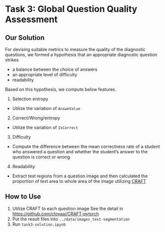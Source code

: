 # Task 3: Global Question Quality Assessment

## Our Solution
For devising suitable metrics to measure the quality of the diagnostic questions, we formed a hypothesis that an appropriate diagnostic question strikes
  - a balance between the choice of answers
  - an appropriate level of difficulty
  - readability

Based on this hypothesis, we compute below features.
  1. Selection entropy
   - Utilize the variation of `AnsweValue`
  2. Correct/Wrong/entropy
   - Utilize the variation of `IsCorrect`
  3. Difficulty
   - Compute the difference between the mean correctness rate of a student who answered a question and whether the student’s answer to the question is correct or wrong
  4. Readability
   - Extract text regions from a question image and then calculated the proportion of text area to whole area of the image utilizing [CRAFT](https://arxiv.org/pdf/1904.01941.pdf)

## How to Use
1. Utilize CRAFT to each question image
  See the detail in https://github.com/clovaai/CRAFT-pytorch
2. Put the result files into `../data/images_text-segmentation`
3. Run `task3-solution.ipynb`
